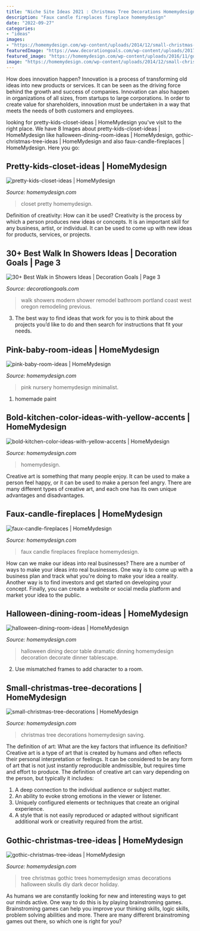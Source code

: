 ```yaml
---
title: "Niche Site Ideas 2021 : Christmas Tree Decorations Homemydesign Saving"
description: "Faux candle fireplaces fireplace homemydesign"
date: "2022-09-27"
categories:
- "ideas"
images:
- "https://homemydesign.com/wp-content/uploads/2014/12/small-christmas-tree-decorations.jpg"
featuredImage: "https://www.decorationgoals.com/wp-content/uploads/2017/02/Stylish-Walk-in-Shower.jpg"
featured_image: "https://homemydesign.com/wp-content/uploads/2016/11/gothic-christmas-tree-ideas.jpg"
image: "https://homemydesign.com/wp-content/uploads/2014/12/small-christmas-tree-decorations.jpg"
---
```



How does innovation happen?
Innovation is a process of transforming old ideas into new products or services. It can be seen as the driving force behind the growth and success of companies. Innovation can also happen in organizations of all sizes, from startups to large corporations. In order to create value for shareholders, innovation must be undertaken in a way that meets the needs of both customers and employees.

	

		
looking for pretty-kids-closet-ideas | HomeMydesign you've visit to the right place. We have 8 Images about pretty-kids-closet-ideas | HomeMydesign like halloween-dining-room-ideas | HomeMydesign, gothic-christmas-tree-ideas | HomeMydesign and also faux-candle-fireplaces | HomeMydesign. Here you go:
		
    
## Pretty-kids-closet-ideas | HomeMydesign

<img loading=lazy src="https://homemydesign.com/wp-content/uploads/2014/02/pretty-kids-closet-ideas.jpg" onerror="this.onerror=null;this.src='https://tse2.mm.bing.net/th?id=OIP.rpqNC-LPPivCn8iLo5xIpAHaLE&amp;pid=15.1';" alt="pretty-kids-closet-ideas | HomeMydesign">

_Source: homemydesign.com_

>closet pretty homemydesign. 

	

Definition of creativity: How can it be used?
Creativity is the process by which a person produces new ideas or concepts. It is an important skill for any business, artist, or individual. It can be used to come up with new ideas for products, services, or projects.

    
## 30+ Best Walk In Showers Ideas | Decoration Goals | Page 3

<img loading=lazy src="https://www.decorationgoals.com/wp-content/uploads/2017/02/Stylish-Walk-in-Shower.jpg" onerror="this.onerror=null;this.src='https://tse2.mm.bing.net/th?id=OIP.rbIk4m4XaoG2wJTKoOtTnQHaKi&amp;pid=15.1';" alt="30+ Best Walk in Showers Ideas | Decoration Goals | Page 3">

_Source: decorationgoals.com_

>walk showers modern shower remodel bathroom portland coast west oregon remodeling previous. 

	

3. The best way to find ideas that work for you is to think about the projects you’d like to do and then search for instructions that fit your needs.

    
## Pink-baby-room-ideas | HomeMydesign

<img loading=lazy src="https://homemydesign.com/wp-content/uploads/2014/06/pink-baby-room-ideas.jpg" onerror="this.onerror=null;this.src='https://tse4.mm.bing.net/th?id=OIP.xTCc09vqjEhCQTacAYiqHQHaLH&amp;pid=15.1';" alt="pink-baby-room-ideas | HomeMydesign">

_Source: homemydesign.com_

>pink nursery homemydesign minimalist. 

	

1. homemade paint

    
## Bold-kitchen-color-ideas-with-yellow-accents | HomeMydesign

<img loading=lazy src="https://homemydesign.com/wp-content/uploads/2019/08/bold-kitchen-color-ideas-with-yellow-accents.jpg" onerror="this.onerror=null;this.src='https://tse1.mm.bing.net/th?id=OIP.FnqC6iUjjCz3rchu-xiVdAHaLH&amp;pid=15.1';" alt="bold-kitchen-color-ideas-with-yellow-accents | HomeMydesign">

_Source: homemydesign.com_

>homemydesign. 

	

Creative art is something that many people enjoy. It can be used to make a person feel happy, or it can be used to make a person feel angry. There are many different types of creative art, and each one has its own unique advantages and disadvantages.

    
## Faux-candle-fireplaces | HomeMydesign

<img loading=lazy src="https://homemydesign.com/wp-content/uploads/2015/04/faux-candle-fireplaces.jpg" onerror="this.onerror=null;this.src='https://tse1.mm.bing.net/th?id=OIP.t2dX-xDqI6wB0Ezx93oz7QHaJf&amp;pid=15.1';" alt="faux-candle-fireplaces | HomeMydesign">

_Source: homemydesign.com_

>faux candle fireplaces fireplace homemydesign. 

	

How can we make our ideas into real businesses?
There are a number of ways to make your ideas into real businesses. One way is to come up with a business plan and track what you're doing to make your idea a reality. Another way is to find investors and get started on developing your concept. Finally, you can create a website or social media platform and market your idea to the public.

    
## Halloween-dining-room-ideas | HomeMydesign

<img loading=lazy src="https://homemydesign.com/wp-content/uploads/2014/09/halloween-dining-room-ideas.jpg" onerror="this.onerror=null;this.src='https://tse3.mm.bing.net/th?id=OIP.l0Y1nJPYK8sw92XpGkFMBQHaLH&amp;pid=15.1';" alt="halloween-dining-room-ideas | HomeMydesign">

_Source: homemydesign.com_

>halloween dining decor table dramatic dinning homemydesign decoration decorate dinner tablescape. 

	

2. Use mismatched frames to add character to a room.

    
## Small-christmas-tree-decorations | HomeMydesign

<img loading=lazy src="https://homemydesign.com/wp-content/uploads/2014/12/small-christmas-tree-decorations.jpg" onerror="this.onerror=null;this.src='https://tse1.mm.bing.net/th?id=OIP.J9Os6VTnNq-AL503bwGM5gHaLG&amp;pid=15.1';" alt="small-christmas-tree-decorations | HomeMydesign">

_Source: homemydesign.com_

>christmas tree decorations homemydesign saving. 

	

The definition of art: What are the key factors that influence its definition?
Creative art is a type of art that is created by humans and often reflects their personal interpretation or feelings. It can be considered to be any form of art that is not just instantly reproducible andmissible, but requires time and effort to produce. The definition of creative art can vary depending on the person, but typically it includes:
1. A deep connection to the individual audience or subject matter.
2. An ability to evoke strong emotions in the viewer or listener.
3. Uniquely configured elements or techniques that create an original experience.
4. A style that is not easily reproduced or adapted without significant additional work or creativity required from the artist.

    
## Gothic-christmas-tree-ideas | HomeMydesign

<img loading=lazy src="https://homemydesign.com/wp-content/uploads/2016/11/gothic-christmas-tree-ideas.jpg" onerror="this.onerror=null;this.src='https://tse2.mm.bing.net/th?id=OIP.t6jCYJFBmGAwTDNQTHjl8AHaPg&amp;pid=15.1';" alt="gothic-christmas-tree-ideas | HomeMydesign">

_Source: homemydesign.com_

>tree christmas gothic trees homemydesign xmas decorations halloween skulls diy dark decor holiday. 

	

As humans we are constantly looking for new and interesting ways to get our minds active. One way to do this is by playing brainstroming games. Brainstroming games can help you improve your thinking skills, logic skills, problem solving abilities and more. There are many different brainstroming games out there, so which one is right for you?

